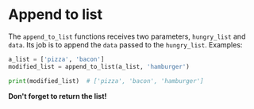 # Append to list

The `append_to_list` functions receives two parameters, `hungry_list` and `data`. Its job is to append the `data` passed to the `hungry_list`. Examples:

```python
a_list = ['pizza', 'bacon']
modified_list = append_to_list(a_list, 'hamburger')

print(modified_list)  # ['pizza', 'bacon', 'hamburger']
```

**Don't forget to return the list!**
